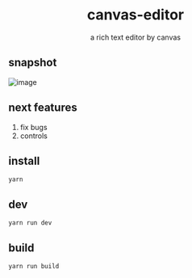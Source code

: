 <h1 align="center">canvas-editor</h1>

<p align="center"> a rich text editor by canvas</p>

## snapshot

![image](https://github.com/Hufe921/canvas-editor/blob/main/src/assets/snapshots/main_v0.7.4.png)

## next features

1. fix bugs
2. controls

## install

`yarn`

## dev

`yarn run dev`

## build

`yarn run build`
